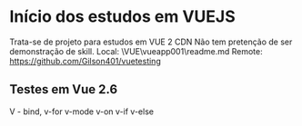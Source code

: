 # Início dos estudos em VUEJS

Trata-se de projeto para estudos em VUE 2 CDN
Não tem pretenção de ser demonstração de skill.
Local: \VUE\vueapp001\readme.md
Remote: https://github.com/Gilson401/vuetesting

## Testes em Vue 2.6
V - bind, 
v-for
v-mode
v-on
v-if
v-else
